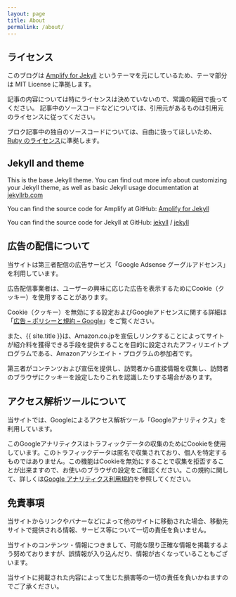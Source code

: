 ```yaml
---
layout: page
title: About
permalink: /about/
---
```

## ライセンス

このブログは [Amplify for Jekyll][amplify] というテーマを元にしているため、テーマ部分は MIT License に準拠します。

記事の内容については特にライセンスは決めていないので、常識の範囲で扱ってください。
記事中のソースコードなどについては、引用元があるものは引用元のライセンスに従ってください。

ブロク記事中の独自のソースコードについては、自由に扱ってほしいため、[Ruby のライセンス](https://github.com/ruby/ruby/blob/8032b00f8e43be6e34f93005a17e26bc6d89f1c1/COPYING.ja)に準拠します。

## Jekyll and theme

This is the base Jekyll theme. You can find out more info about customizing your Jekyll theme, as well as basic Jekyll usage documentation at [jekyllrb.com](https://jekyllrb.com/)

You can find the source code for Amplify at GitHub:
[Amplify for Jekyll][amplify]

You can find the source code for Jekyll at GitHub:
[jekyll][jekyll-organization] /
[jekyll](https://github.com/jekyll/jekyll)

## 広告の配信について

当サイトは第三者配信の広告サービス「Google Adsense グーグルアドセンス」を利用しています。

広告配信事業者は、ユーザーの興味に応じた広告を表示するためにCookie（クッキー）を使用することがあります。

Cookie（クッキー）を無効にする設定およびGoogleアドセンスに関する詳細は「[広告 – ポリシーと規約 – Google](http://www.google.co.jp/policies/technologies/ads/)」をご覧ください。

また、{{ site.title }}は、Amazon.co.jpを宣伝しリンクすることによってサイトが紹介料を獲得できる手段を提供することを目的に設定されたアフィリエイトプログラムである、Amazonアソシエイト・プログラムの参加者です。

第三者がコンテンツおよび宣伝を提供し、訪問者から直接情報を収集し、訪問者のブラウザにクッキーを設定したりこれを認識したりする場合があります。

## アクセス解析ツールについて

当サイトでは、Googleによるアクセス解析ツール「Googleアナリティクス」を利用しています。

このGoogleアナリティクスはトラフィックデータの収集のためにCookieを使用しています。このトラフィックデータは匿名で収集されており、個人を特定するものではありません。この機能はCookieを無効にすることで収集を拒否することが出来ますので、お使いのブラウザの設定をご確認ください。この規約に関して、詳しくは[Google アナリティクス利用規約](http://www.google.com/analytics/terms/jp.html)を参照してください。

## 免責事項

当サイトからリンクやバナーなどによって他のサイトに移動された場合、移動先サイトで提供される情報、サービス等について一切の責任を負いません。

当サイトのコンテンツ・情報につきまして、可能な限り正確な情報を掲載するよう努めておりますが、誤情報が入り込んだり、情報が古くなっていることもございます。

当サイトに掲載された内容によって生じた損害等の一切の責任を負いかねますのでご了承ください。

[amplify]: https://github.com/ageitgey/amplify
[jekyll-organization]: https://github.com/jekyll
